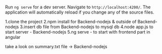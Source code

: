 Run `ng serve` for a dev server. Navigate to `http://localhost:4200/`. The application will automatically reload if you change any of the source files.

1.clone the project 
2.npm install for Backend-nodejs & outside of Backend-nodejs
3.insert db file from Backend-nodejs to mysql db
4.node app.js to start server - Backend-nodejs
5.ng serve - to start with frontend part in angular

take a look on summary.txt file -> Backend-nodejs